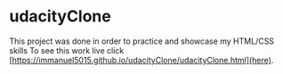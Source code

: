 # udacityClone
This project was done in order to practice and showcase my HTML/CSS skills
To see this work live click [https://immanuel5015.github.io/udacityClone/udacityClone.html](here).
